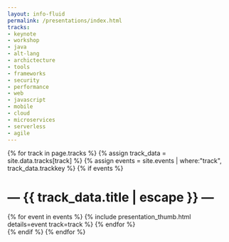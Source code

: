 ```yaml
---
layout: info-fluid
permalink: /presentations/index.html
tracks:
- keynote
- workshop
- java
- alt-lang
- archictecture
- tools
- frameworks
- security
- performance
- web
- javascript
- mobile
- cloud
- microservices
- serverless
- agile
---
```

{% for track in page.tracks %}
{% assign track_data = site.data.tracks[track] %}
{% assign events = site.events | where:"track", track_data.trackkey %}
{% if events %}
<h1 class="featured-header"><span>— {{ track_data.title | escape }} —</span></h1>
<div class="row">
{% for event in events %}
 {% include presentation_thumb.html details=event track=track %}
{% endfor %}
</div>
{% endif %}
{% endfor %}

